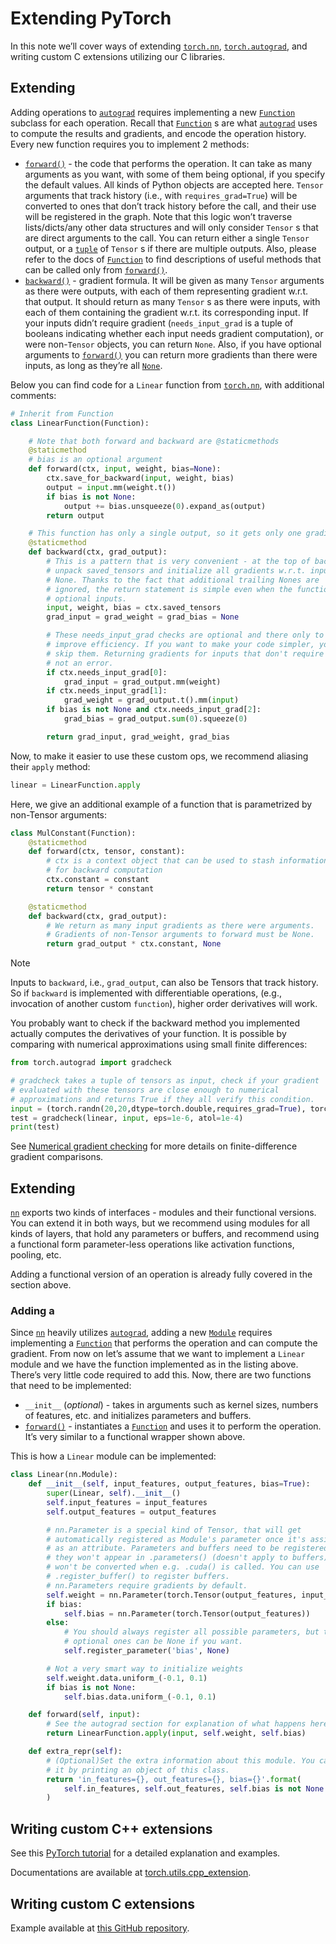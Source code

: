 

# Extending PyTorch

In this note we’ll cover ways of extending [`torch.nn`](../nn.html#module-torch.nn "torch.nn"), [`torch.autograd`](../autograd.html#module-torch.autograd "torch.autograd"), and writing custom C extensions utilizing our C libraries.

## Extending

Adding operations to [`autograd`](../autograd.html#module-torch.autograd "torch.autograd") requires implementing a new [`Function`](../autograd.html#torch.autograd.Function "torch.autograd.Function") subclass for each operation. Recall that [`Function`](../autograd.html#torch.autograd.Function "torch.autograd.Function") s are what [`autograd`](../autograd.html#module-torch.autograd "torch.autograd") uses to compute the results and gradients, and encode the operation history. Every new function requires you to implement 2 methods:

*   [`forward()`](../autograd.html#torch.autograd.Function.forward "torch.autograd.Function.forward") - the code that performs the operation. It can take as many arguments as you want, with some of them being optional, if you specify the default values. All kinds of Python objects are accepted here. `Tensor` arguments that track history (i.e., with `requires_grad=True`) will be converted to ones that don’t track history before the call, and their use will be registered in the graph. Note that this logic won’t traverse lists/dicts/any other data structures and will only consider `Tensor` s that are direct arguments to the call. You can return either a single `Tensor` output, or a [`tuple`](https://docs.python.org/3/library/stdtypes.html#tuple "(in Python v3.7)") of `Tensor` s if there are multiple outputs. Also, please refer to the docs of [`Function`](../autograd.html#torch.autograd.Function "torch.autograd.Function") to find descriptions of useful methods that can be called only from [`forward()`](../autograd.html#torch.autograd.Function.forward "torch.autograd.Function.forward").
*   [`backward()`](../autograd.html#torch.autograd.Function.backward "torch.autograd.Function.backward") - gradient formula. It will be given as many `Tensor` arguments as there were outputs, with each of them representing gradient w.r.t. that output. It should return as many `Tensor` s as there were inputs, with each of them containing the gradient w.r.t. its corresponding input. If your inputs didn’t require gradient (`needs_input_grad` is a tuple of booleans indicating whether each input needs gradient computation), or were non-`Tensor` objects, you can return `None`. Also, if you have optional arguments to [`forward()`](../autograd.html#torch.autograd.Function.forward "torch.autograd.Function.forward") you can return more gradients than there were inputs, as long as they’re all [`None`](https://docs.python.org/3/library/constants.html#None "(in Python v3.7)").

Below you can find code for a `Linear` function from [`torch.nn`](../nn.html#module-torch.nn "torch.nn"), with additional comments:

```py
# Inherit from Function
class LinearFunction(Function):

    # Note that both forward and backward are @staticmethods
    @staticmethod
    # bias is an optional argument
    def forward(ctx, input, weight, bias=None):
        ctx.save_for_backward(input, weight, bias)
        output = input.mm(weight.t())
        if bias is not None:
            output += bias.unsqueeze(0).expand_as(output)
        return output

    # This function has only a single output, so it gets only one gradient
    @staticmethod
    def backward(ctx, grad_output):
        # This is a pattern that is very convenient - at the top of backward
        # unpack saved_tensors and initialize all gradients w.r.t. inputs to
        # None. Thanks to the fact that additional trailing Nones are
        # ignored, the return statement is simple even when the function has
        # optional inputs.
        input, weight, bias = ctx.saved_tensors
        grad_input = grad_weight = grad_bias = None

        # These needs_input_grad checks are optional and there only to
        # improve efficiency. If you want to make your code simpler, you can
        # skip them. Returning gradients for inputs that don't require it is
        # not an error.
        if ctx.needs_input_grad[0]:
            grad_input = grad_output.mm(weight)
        if ctx.needs_input_grad[1]:
            grad_weight = grad_output.t().mm(input)
        if bias is not None and ctx.needs_input_grad[2]:
            grad_bias = grad_output.sum(0).squeeze(0)

        return grad_input, grad_weight, grad_bias

```

Now, to make it easier to use these custom ops, we recommend aliasing their `apply` method:

```py
linear = LinearFunction.apply

```

Here, we give an additional example of a function that is parametrized by non-Tensor arguments:

```py
class MulConstant(Function):
    @staticmethod
    def forward(ctx, tensor, constant):
        # ctx is a context object that can be used to stash information
        # for backward computation
        ctx.constant = constant
        return tensor * constant

    @staticmethod
    def backward(ctx, grad_output):
        # We return as many input gradients as there were arguments.
        # Gradients of non-Tensor arguments to forward must be None.
        return grad_output * ctx.constant, None

```

Note

Inputs to `backward`, i.e., `grad_output`, can also be Tensors that track history. So if `backward` is implemented with differentiable operations, (e.g., invocation of another custom `function`), higher order derivatives will work.

You probably want to check if the backward method you implemented actually computes the derivatives of your function. It is possible by comparing with numerical approximations using small finite differences:

```py
from torch.autograd import gradcheck

# gradcheck takes a tuple of tensors as input, check if your gradient
# evaluated with these tensors are close enough to numerical
# approximations and returns True if they all verify this condition.
input = (torch.randn(20,20,dtype=torch.double,requires_grad=True), torch.randn(30,20,dtype=torch.double,requires_grad=True))
test = gradcheck(linear, input, eps=1e-6, atol=1e-4)
print(test)

```

See [Numerical gradient checking](../autograd.html#grad-check) for more details on finite-difference gradient comparisons.

## Extending

[`nn`](../nn.html#module-torch.nn "torch.nn") exports two kinds of interfaces - modules and their functional versions. You can extend it in both ways, but we recommend using modules for all kinds of layers, that hold any parameters or buffers, and recommend using a functional form parameter-less operations like activation functions, pooling, etc.

Adding a functional version of an operation is already fully covered in the section above.

### Adding a

Since [`nn`](../nn.html#module-torch.nn "torch.nn") heavily utilizes [`autograd`](../autograd.html#module-torch.autograd "torch.autograd"), adding a new [`Module`](../nn.html#torch.nn.Module "torch.nn.Module") requires implementing a [`Function`](../autograd.html#torch.autograd.Function "torch.autograd.Function") that performs the operation and can compute the gradient. From now on let’s assume that we want to implement a `Linear` module and we have the function implemented as in the listing above. There’s very little code required to add this. Now, there are two functions that need to be implemented:

*   `__init__` (_optional_) - takes in arguments such as kernel sizes, numbers of features, etc. and initializes parameters and buffers.
*   [`forward()`](../nn.html#torch.nn.Module.forward "torch.nn.Module.forward") - instantiates a [`Function`](../autograd.html#torch.autograd.Function "torch.autograd.Function") and uses it to perform the operation. It’s very similar to a functional wrapper shown above.

This is how a `Linear` module can be implemented:

```py
class Linear(nn.Module):
    def __init__(self, input_features, output_features, bias=True):
        super(Linear, self).__init__()
        self.input_features = input_features
        self.output_features = output_features

        # nn.Parameter is a special kind of Tensor, that will get
        # automatically registered as Module's parameter once it's assigned
        # as an attribute. Parameters and buffers need to be registered, or
        # they won't appear in .parameters() (doesn't apply to buffers), and
        # won't be converted when e.g. .cuda() is called. You can use
        # .register_buffer() to register buffers.
        # nn.Parameters require gradients by default.
        self.weight = nn.Parameter(torch.Tensor(output_features, input_features))
        if bias:
            self.bias = nn.Parameter(torch.Tensor(output_features))
        else:
            # You should always register all possible parameters, but the
            # optional ones can be None if you want.
            self.register_parameter('bias', None)

        # Not a very smart way to initialize weights
        self.weight.data.uniform_(-0.1, 0.1)
        if bias is not None:
            self.bias.data.uniform_(-0.1, 0.1)

    def forward(self, input):
        # See the autograd section for explanation of what happens here.
        return LinearFunction.apply(input, self.weight, self.bias)

    def extra_repr(self):
        # (Optional)Set the extra information about this module. You can test
        # it by printing an object of this class.
        return 'in_features={}, out_features={}, bias={}'.format(
            self.in_features, self.out_features, self.bias is not None
        )

```

## Writing custom C++ extensions

See this [PyTorch tutorial](https://pytorch.org/tutorials/advanced/cpp_extension.html) for a detailed explanation and examples.

Documentations are available at [torch.utils.cpp_extension](../cpp_extension.html).

## Writing custom C extensions

Example available at [this GitHub repository](https://github.com/pytorch/extension-ffi).

